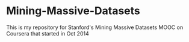 Mining-Massive-Datasets
=======================

This is my repository for Stanford's Mining Massive Datasets MOOC on Coursera that started in Oct 2014
